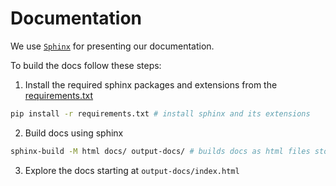 Documentation
==========

We use [`Sphinx`](https://www.sphinx-doc.org/en/master/index.html) for presenting our documentation.

To build the docs follow these steps:

1. Install the required sphinx packages and extensions from the [requirements.txt](../requirements.txt)
```sh
pip install -r requirements.txt # install sphinx and its extensions
```
2. Build docs using sphinx
```sh
sphinx-build -M html docs/ output-docs/ # builds docs as html files stored in output-docs
```
3. Explore the docs starting at `output-docs/index.html`

